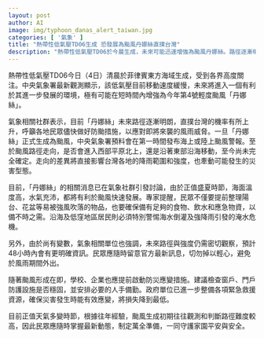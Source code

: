 ```yaml
---
layout: post
author: AI
image: img/typhoon_danas_alert_taiwan.jpg
categories: [ '氣象' ]
title: "熱帶性低氣壓TD06生成 恐發展為颱風丹娜絲直撲台灣"
description: "熱帶性低氣壓TD06於今晨生成，未來可能迅速增強為颱風丹娜絲。路徑逐漸明朗，侵襲台灣機率升高，氣象署及專家呼籲各界加強防颱措施，相關單位已啟動應變準備，並提醒民眾密切注意最新天氣動態。"
---
```

熱帶性低氣壓TD06今日（4日）清晨於菲律賓東方海域生成，受到各界高度關注。中央氣象署最新觀測顯示，該低氣壓目前移動速度緩慢，未來將進入一個有利於其進一步發展的環境，極有可能在短時間內增強為今年第4號輕度颱風「丹娜絲」。

氣象相關社群表示，目前「丹娜絲」未來路徑逐漸明朗，直撲台灣的機率有所上升，呼籲各地民眾儘快做好防颱措施，以應對即將來襲的風雨威脅。一旦「丹娜絲」正式生成為颱風，中央氣象署預料會在第一時間發布海上或陸上颱風警報。至於颱風路徑走向，是否會進入西部平原北上，還是沿著東部沿海移動，至今尚未完全確定。走向的差異將直接影響台灣各地的降雨範圍和強度，也牽動可能發生的災害型態。

目前，「丹娜絲」的相關消息已在氣象社群引發討論，由於正值盛夏時節，海面溫度高，水氣充沛，都將有利於颱風快速發展。專家提醒，民眾不僅要提前整理陽台、花盆等易被強風吹落的物品，也要確保備有足夠的食物、飲水和應急物資，以備不時之需。沿海及低窪地區居民則必須特別警惕海水倒灌及強降雨引發的淹水危機。

另外，由於尚有變數，氣象相關單位也強調，未來路徑與強度仍需密切觀察，預計48小時內會有更明確資訊。民眾應隨時留意官方最新訊息，切勿掉以輕心，避免於風雨期間外出。

隨著颱風形成在即，學校、企業也應提前啟動防災應變措施。建議檢查窗戶、門戶防護設施是否穩固，並安排必要的人手備勤。政府單位已進一步整備各項緊急救援資源，確保災害發生時能有效應變，將損失降到最低。

目前正值天氣多變時節，根據往年經驗，颱風生成初期往往觀測和判斷路徑難度較高，因此民眾應隨時掌握最新動態，制定萬全準備，一同守護家園平安與安全。